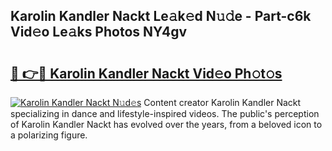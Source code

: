 ## Karolin Kandler Nackt Le𝚊k𝚎d N𝚞𝚍e - Part-c6k Vid𝚎o Le𝚊ks Photos NY4gv

# <h2><a href="http://fb8kfw.evod.top/?m=Karolin+Kandler+Nackt">🔗 👉🔴 Karolin Kandler Nackt Vid𝚎o Ph𝚘t𝚘s</a></h2>

[![Karolin Kandler Nackt N𝚞d𝚎s](https://i.imgur.com/8V9OHl7.gif)](http://fb8kfw.evod.top/?m=Karolin+Kandler+Nackt)
Content creator Karolin Kandler Nackt specializing in dance and lifestyle-inspired videos. The public's perception of Karolin Kandler Nackt has evolved over the years, from a beloved icon to a polarizing figure. 
